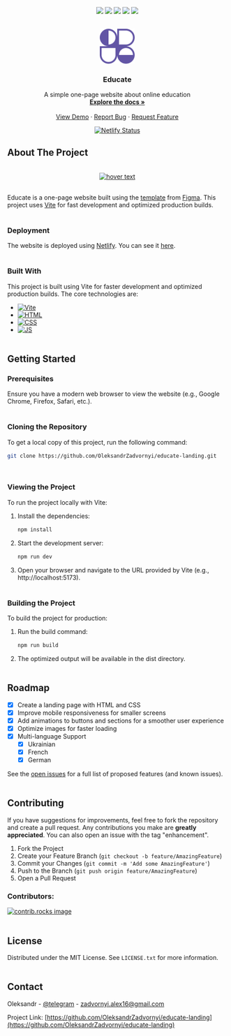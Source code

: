 <!-- PROJECT SHIELDS -->
<p align="center">
  <a href="https://github.com/OleksandrZadvornyi/educate-landing/graphs/contributors"><img src="https://img.shields.io/github/contributors/OleksandrZadvornyi/educate-landing.svg?style=for-the-badge"></a>
  <a href="https://github.com/OleksandrZadvornyi/educate-landing/network/members"><img src="https://img.shields.io/github/forks/OleksandrZadvornyi/educate-landing.svg?style=for-the-badge"></a>
  <a href="https://github.com/OleksandrZadvornyi/educate-landing/stargazers"><img src="https://img.shields.io/github/stars/OleksandrZadvornyi/educate-landing.svg?style=for-the-badge"></a>
  <a href="https://github.com/OleksandrZadvornyi/educate-landing/issues"><img src="https://img.shields.io/github/issues/OleksandrZadvornyi/educate-landing.svg?style=for-the-badge"></a>
  <a href="https://github.com/OleksandrZadvornyi/educate-landing/blob/master/LICENSE"><img src="https://img.shields.io/github/license/OleksandrZadvornyi/educate-landing.svg?style=for-the-badge"></a>
</p>



<!-- PROJECT LOGO -->
<br />
<div align="center">
  <a href="https://github.com/OleksandrZadvornyi/educate-landing">
    <img src="./src/images/logo.svg" alt="Logo" width="80" height="80">
  </a>

  <h3 align="center">Educate</h3>

  <p align="center">
    A simple one-page website about online education
    <br />
    <a href="https://github.com/OleksandrZadvornyi/educate-landing"><strong>Explore the docs »</strong></a>
    <br />
    <br />
    <a href="https://github.com/OleksandrZadvornyi/educate-landing">View Demo</a>
    ·
    <a href="https://github.com/OleksandrZadvornyi/educate-landing/issues/new?labels=bug&template=bug-report---.md">Report Bug</a>
    ·
    <a href="https://github.com/OleksandrZadvornyi/educate-landing/issues/new?labels=enhancement&template=feature-request---.md">Request Feature</a>
  </p>

  [![Netlify Status](https://api.netlify.com/api/v1/badges/932efa56-ed9a-4db9-81d7-ab63cdd4a013/deploy-status)](https://app.netlify.com/sites/e-learn-website/deploys)
</div>



<!-- ABOUT THE PROJECT -->
## About The Project

<div align="center">
  <br/>
  <a href="https://e-learn-website.netlify.app/"><img src="website-preview.png" width="750" title="hover text"></a>
  <br/><br/>
</div>

Educate is a one-page website built using the [template](https://www.figma.com/file/2XQ41agCVi0L19VN0S8Sza/E-learnWebsite?type=design&node-id=0-1&t=pjOaXp9OyRuNHcz5-0) from [Figma](https://www.figma.com/). This project uses [Vite](https://vitejs.dev/) for fast development and optimized production builds.
<br><br>


### Deployment

The website is deployed using [Netlify](https://www.netlify.com/). You can see it [here](https://e-learn-website.netlify.app/).
<br><br>


### Built With

This project is built using Vite for faster development and optimized production builds. The core technologies are:

* [![Vite][VITE]][VITE-url]
* [![HTML][HTML]][HTML-url]
* [![CSS][CSS]][CSS-url]
* [![JS][JS]][JS-url]
<br><br>



<!-- GETTING STARTED -->
## Getting Started


### Prerequisites

Ensure you have a modern web browser to view the website (e.g., Google Chrome, Firefox, Safari, etc.).
<br><br>


### Cloning the Repository

To get a local copy of this project, run the following command:

```bash
git clone https://github.com/OleksandrZadvornyi/educate-landing.git
```
<br>


### Viewing the Project

To run the project locally with Vite:

1. Install the dependencies:
   
   ```bash
   npm install
   ```

2. Start the development server:

   ```bash
   npm run dev
   ```

3. Open your browser and navigate to the URL provided by Vite (e.g., http://localhost:5173).
<br><br>


### Building the Project

To build the project for production:

1. Run the build command:
   ```bash
   npm run build
   ```

2. The optimized output will be available in the dist directory.
<br><br>


<!-- ROADMAP -->
## Roadmap

- [x] Create a landing page with HTML and CSS
- [x] Improve mobile responsiveness for smaller screens
- [x] Add animations to buttons and sections for a smoother user experience
- [x] Optimize images for faster loading
- [x] Multi-language Support
    - [x] Ukrainian
    - [x] French
    - [x] German

See the [open issues](https://github.com/OleksandrZadvornyi/educate-landing/issues) for a full list of proposed features (and known issues).
<br><br>



<!-- CONTRIBUTING -->
## Contributing

If you have suggestions for improvements, feel free to fork the repository and create a pull request. Any contributions you make are **greatly appreciated**. You can also open an issue with the tag "enhancement".

1. Fork the Project
2. Create your Feature Branch (`git checkout -b feature/AmazingFeature`)
3. Commit your Changes (`git commit -m 'Add some AmazingFeature'`)
4. Push to the Branch (`git push origin feature/AmazingFeature`)
5. Open a Pull Request


### Contributors:

<a href="https://github.com/OleksandrZadvornyi/educate-landing/graphs/contributors">
  <img src="https://contrib.rocks/image?repo=OleksandrZadvornyi/educate-landing" alt="contrib.rocks image" />
</a>
<br><br>



<!-- LICENCE -->
## License

Distributed under the MIT License. See `LICENSE.txt` for more information.
<br><br>



<!-- CONTACT -->
## Contact

Oleksandr - [@telegram](https://t.me/oleksandr_zadvornyi) - zadvornyi.alex16@gmail.com

Project Link: [https://github.com/OleksandrZadvornyi/educate-landing](https://github.com/OleksandrZadvornyi/educate-landing)
<br><br>



<!-- MARKDOWN LINKS & IMAGES -->
<!-- https://www.markdownguide.org/basic-syntax/#reference-style-links -->
[HTML]: https://img.shields.io/badge/HTML-red?style=for-the-badge&logo=html5&logoColor=white
[HTML-url]: https://developer.mozilla.org/en-US/docs/Web/HTML
[CSS]: https://img.shields.io/badge/CSS-blue?&style=for-the-badge&logo=css3&logoColor=white
[CSS-url]: https://developer.mozilla.org/en-US/docs/Web/CSS
[JS]: https://img.shields.io/badge/JavaScript-yellow?style=for-the-badge&logo=javascript&logoColor=white
[JS-url]: https://developer.mozilla.org/en-US/docs/Web/JavaScript
[VITE]: https://img.shields.io/badge/Vite-purple?style=for-the-badge&logo=vite&logoColor=white
[VITE-url]: https://vitejs.dev/
